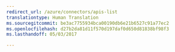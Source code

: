 ```yaml
---
redirect_url: /azure/connectors/apis-list
translationtype: Human Translation
ms.sourcegitcommit: be3ac7755934bca00190db6e21b6527c91a77ec2
ms.openlocfilehash: d27b2da81d11f570d197daf0d650d81838bf98f3
ms.lasthandoff: 05/03/2017

---
```


